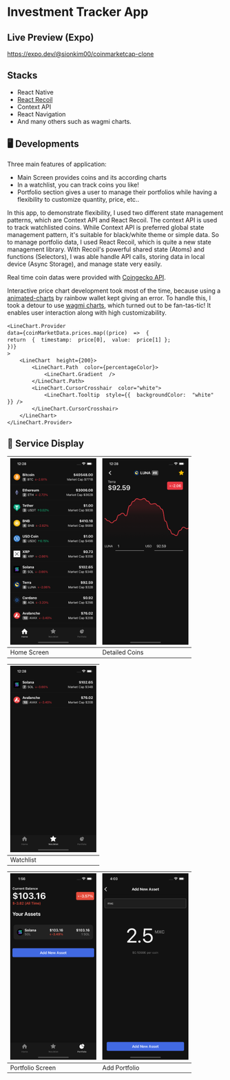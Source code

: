 # Investment Tracker App
## Live Preview (Expo)
https://expo.dev/@sionkim00/coinmarketcap-clone
## Stacks

 - React Native
 - [React Recoil](https://recoiljs.org/)
 - Context API 
 - React Navigation
 - And many others such as wagmi charts.
 ## 🖥  Developments
 Three main features of application: 
 
 - Main Screen provides coins and its according charts 
 - In a watchlist, you can track coins you like!
 - Portfolio section gives a user to manage their portfolios while having a flexibility to customize quantity, price, etc..

In this app, to demonstrate flexibility, I used two different state management patterns, which are Context API and React Recoil. The context API is used to track watchlisted coins. While Context API is preferred global state management pattern, it's suitable for black/white theme or simple data. So to manage portfolio data, I used React Recoil, which is quite a new state management library. With Recoil's powerful shared state (Atoms) and functions (Selectors), I was able handle API calls, storing data in local device (Async Storage), and manage state very easily.

Real time coin datas were provided with [Coingecko API](https://www.coingecko.com/en/api). 

Interactive price chart development took most of the time, because using a  [animated-charts](https://github.com/rainbow-me/react-native-animated-charts/) by rainbow wallet kept giving an error. To handle this, I took a detour to use [wagmi charts](https://github.com/coinjar/react-native-wagmi-charts), which turned out to be fan-tas-tic! It enables user interaction along with high customizability.

```
<LineChart.Provider
data={coinMarketData.prices.map((price)  =>  {
return  {  timestamp:  price[0],  value:  price[1] };
})}
>
	<LineChart  height={200}>
		<LineChart.Path  color={percentageColor}>
			<LineChart.Gradient  />
		</LineChart.Path>
		<LineChart.CursorCrosshair  color="white">
			<LineChart.Tooltip  style={{  backgroundColor:  "white"  }} />
		</LineChart.CursorCrosshair>
	</LineChart>
</LineChart.Provider>
```

## 👀 Service Display


| <img src="https://github.com/sionkim00/coinmarketcap-clone/blob/master/previews/preview1.png" width="200"> | <img src="https://github.com/sionkim00/coinmarketcap-clone/blob/master/previews/preview2.png" width="200"> |
|--|--|
| Home Screen | Detailed Coins |

| <img src="https://github.com/sionkim00/coinmarketcap-clone/blob/master/previews/preview3.png" width="200"> |  
|--|
| Watchlist |

| <img src="https://github.com/sionkim00/coinmarketcap-clone/blob/master/previews/preview4.png" width="200"> | <img src="https://github.com/sionkim00/coinmarketcap-clone/blob/master/previews/preview5.png" width="200"> |
|--|--|
|Portfolio Screen  | Add Portfolio |
